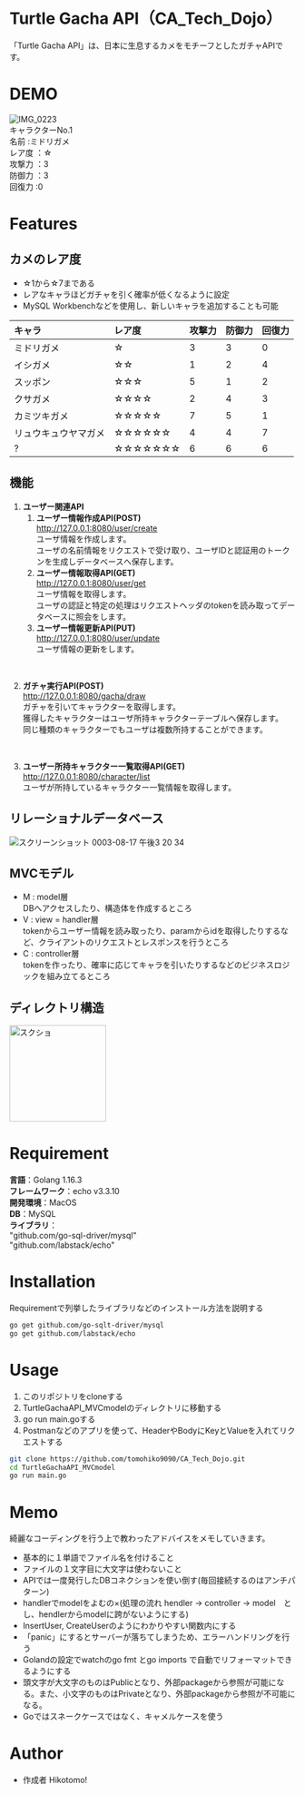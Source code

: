 # Turtle Gacha API（CA_Tech_Dojo）
 
「Turtle Gacha API」は、日本に生息するカメをモチーフとしたガチャAPIです。
 
# DEMO
 ![IMG_0223](https://user-images.githubusercontent.com/66200485/128810672-bc73e645-3abb-410c-bc3b-20dd6d759883.JPG)  
キャラクターNo.1   
名前 :ミドリガメ  
レア度 ：☆  
攻撃力 ：3  
防御力 ：3  
回復力 :0  

# Features

## カメのレア度
- ☆1から☆7まである
- レアなキャラほどガチャを引く確率が低くなるように設定 
- MySQL Workbenchなどを使用し、新しいキャラを追加することも可能  

|キャラ|レア度|攻撃力|防御力|回復力
|:---|:---|:---|:---|:---|
|ミドリガメ|☆|3|3|0|  
|イシガメ|☆☆|1|2|4|
|スッポン|☆☆☆|5|1|2|  
|クサガメ|☆☆☆☆|2|4|3|  
|カミツキガメ|☆☆☆☆☆|7|5|1|  
|リュウキュウヤマガメ|☆☆☆☆☆☆|4|4|7|  
|?|☆☆☆☆☆☆☆|6|6|6|   
 
## 機能
1. **ユーザー関連API**  
    1. **ユーザー情報作成API(POST)**  
http://127.0.0.1:8080/user/create  
ユーザ情報を作成します。  
ユーザの名前情報をリクエストで受け取り、ユーザIDと認証用のトークンを生成しデータベースへ保存します。  
    1. **ユーザー情報取得API(GET)**  
http://127.0.0.1:8080/user/get  
ユーザ情報を取得します。  
ユーザの認証と特定の処理はリクエストヘッダのtokenを読み取ってデータベースに照会をします。  
    1. **ユーザー情報更新API(PUT)**  
http://127.0.0.1:8080/user/update  
ユーザ情報の更新をします。  
<br>

2. **ガチャ実行API(POST)**    
http://127.0.0.1:8080/gacha/draw  
ガチャを引いてキャラクターを取得します。  
獲得したキャラクターはユーザ所持キャラクターテーブルへ保存します。  
同じ種類のキャラクターでもユーザは複数所持することができます。  
<br>

3. **ユーザー所持キャラクター一覧取得API(GET)**  
http://127.0.0.1:8080/character/list  
ユーザが所持しているキャラクター一覧情報を取得します。

## リレーショナルデータベース
![スクリーンショット 0003-08-17 午後3 20 34](https://user-images.githubusercontent.com/66200485/129673939-5c5931d7-4a71-4aa6-845e-02bd718cc696.png)

## MVCモデル
- M : model層  
DBへアクセスしたり、構造体を作成するところ  
- V : view = handler層  
tokenからユーザー情報を読み取ったり、paramからidを取得したりするなど、クライアントのリクエストとレスポンスを行うところ  
- C : controller層  
tokenを作ったり、確率に応じてキャラを引いたりするなどのビジネスロジックを組み立てるところ  

## ディレクトリ構造
<img width="170" alt="スクショ" src="https://user-images.githubusercontent.com/66200485/129654476-34336048-69a7-4f6b-9c58-263aabc9883d.png">

# Requirement
 
**言語**：Golang 1.16.3  
**フレームワーク**：echo v3.3.10  
**開発環境**：MacOS  
**DB**：MySQL  
**ライブラリ**：  
"github.com/go-sql-driver/mysql"  
"github.com/labstack/echo"  

# Installation

Requirementで列挙したライブラリなどのインストール方法を説明する
 
```bash
go get github.com/go-sqlt-driver/mysql
go get github.com/labstack/echo
```
 
# Usage
 
1. このリポジトリをcloneする
2. TurtleGachaAPI_MVCmodelのディレクトリに移動する
3. go run main.goする
4. Postmanなどのアプリを使って、HeaderやBodyにKeyとValueを入れてリクエストする

```bash
git clone https://github.com/tomohiko9090/CA_Tech_Dojo.git
cd TurtleGachaAPI_MVCmodel
go run main.go
```
 
# Memo
 綺麗なコーディングを行う上で教わったアドバイスをメモしていきます。
- 基本的に１単語でファイル名を付けること
- ファイルの１文字目に大文字は使わないこと
- APIでは一度発行したDBコネクションを使い倒す(毎回接続するのはアンチパターン)
- handlerでmodelをよむの×(処理の流れ hendler -> controller -> model　とし、hendlerからmodelに跨がないようにする)
- InsertUser, CreateUserのようにわかりやすい関数内にする
- 「panic」にするとサーバーが落ちてしまうため、エラーハンドリングを行う
- Golandの設定でwatchのgo fmt とgo imports で自動でリフォーマットできるようにする
- 頭文字が大文字のものはPublicとなり、外部packageから参照が可能になる。また、小文字のものはPrivateとなり、外部packageから参照が不可能になる。
- Goではスネークケースではなく、キャメルケースを使う
 
# Author
 
* 作成者 Hikotomo!
